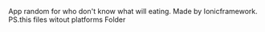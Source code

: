 App random for who don't know what will eating. Made by Ionicframework. 
PS.this files witout platforms Folder 
